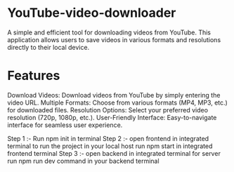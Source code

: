 # YouTube-video-downloader

A simple and efficient tool for downloading videos from YouTube. This application allows users to save videos in various formats and resolutions directly to their local device.

# Features
Download Videos: Download videos from YouTube by simply entering the video URL.
Multiple Formats: Choose from various formats (MP4, MP3, etc.) for downloaded files.
Resolution Options: Select your preferred video resolution (720p, 1080p, etc.).
User-Friendly Interface: Easy-to-navigate interface for seamless user experience.

Step 1 :- Run npm init in terminal
Step 2 :- open frontend in integrated terminal
to run the project in your local host run npm start in integrated frontend terminal
Step 3 :- open backend in integrated terminal
for server run npm run dev command in your backend terminal
